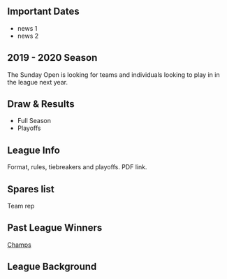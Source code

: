 
## Important Dates
* news 1
* news 2

## 2019 - 2020 Season
The Sunday Open is looking for teams and individuals looking to play in in the league next year. 

## Draw & Results
* Full Season
* Playoffs

## League Info
Format, rules, tiebreakers and playoffs. PDF link.

## Spares list
Team rep

## Past League Winners
[Champs](pastchamps.html)

## League Background
